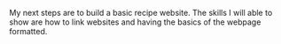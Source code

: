 My next steps are to build a basic recipe website. 
The skills I will able to show are how to link websites and having the basics of the webpage formatted. 